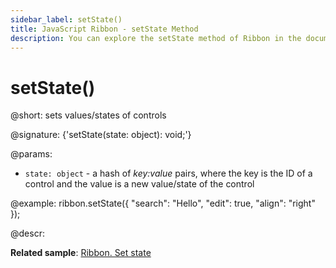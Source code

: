 ```yaml
---
sidebar_label: setState()
title: JavaScript Ribbon - setState Method 
description: You can explore the setState method of Ribbon in the documentation of the DHTMLX JavaScript UI library. Browse developer guides and API reference, try out code examples and live demos, and download a free 30-day evaluation version of DHTMLX Suite.
---
```


# setState()

@short: sets values/states of controls

@signature: {'setState(state: object): void;'}

@params:
- `state: object` - a hash of *key:value* pairs, where the key is the ID of a control and the value is a new value/state of the control

@example:
ribbon.setState({
    "search": "Hello",
    "edit": true,
    "align": "right"
});

@descr:

**Related sample**: [Ribbon. Set state](https://snippet.dhtmlx.com/i7kabram)

[comment]: # (@related: ribbon/operating_ribbon.md#settinggetting-values-and-states)
